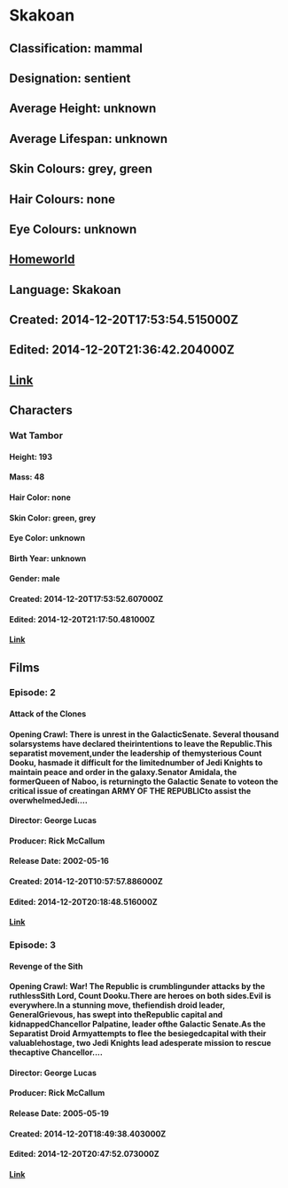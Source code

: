 # Skakoan
## Classification: mammal
## Designation: sentient
## Average Height: unknown
## Average Lifespan: unknown
## Skin Colours: grey, green
## Hair Colours: none
## Eye Colours: unknown
## [Homeworld](https://swapi.dev/api/planets/56/)
## Language: Skakoan
## Created: 2014-12-20T17:53:54.515000Z
## Edited: 2014-12-20T21:36:42.204000Z
## [Link](https://swapi.dev/api/species/33/)
## Characters
### Wat Tambor
#### Height: 193
#### Mass: 48
#### Hair Color: none
#### Skin Color: green, grey
#### Eye Color: unknown
#### Birth Year: unknown
#### Gender: male
#### Created: 2014-12-20T17:53:52.607000Z
#### Edited: 2014-12-20T21:17:50.481000Z
#### [Link](https://swapi.dev/api/people/76/)
## Films
### Episode: 2
#### Attack of the Clones
#### Opening Crawl: There is unrest in the GalacticSenate. Several thousand solarsystems have declared theirintentions to leave the Republic.This separatist movement,under the leadership of themysterious Count Dooku, hasmade it difficult for the limitednumber of Jedi Knights to maintain peace and order in the galaxy.Senator Amidala, the formerQueen of Naboo, is returningto the Galactic Senate to voteon the critical issue of creatingan ARMY OF THE REPUBLICto assist the overwhelmedJedi....
#### Director: George Lucas
#### Producer: Rick McCallum
#### Release Date: 2002-05-16
#### Created: 2014-12-20T10:57:57.886000Z
#### Edited: 2014-12-20T20:18:48.516000Z
#### [Link](https://swapi.dev/api/films/5/)
### Episode: 3
#### Revenge of the Sith
#### Opening Crawl: War! The Republic is crumblingunder attacks by the ruthlessSith Lord, Count Dooku.There are heroes on both sides.Evil is everywhere.In a stunning move, thefiendish droid leader, GeneralGrievous, has swept into theRepublic capital and kidnappedChancellor Palpatine, leader ofthe Galactic Senate.As the Separatist Droid Armyattempts to flee the besiegedcapital with their valuablehostage, two Jedi Knights lead adesperate mission to rescue thecaptive Chancellor....
#### Director: George Lucas
#### Producer: Rick McCallum
#### Release Date: 2005-05-19
#### Created: 2014-12-20T18:49:38.403000Z
#### Edited: 2014-12-20T20:47:52.073000Z
#### [Link](https://swapi.dev/api/films/6/)